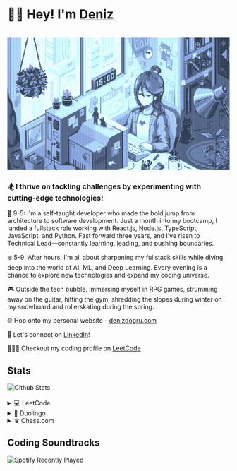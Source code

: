 <div align="left">
    <h1>👋🏻 Hey! I'm <a href="denizdogru.com" target="_blank">Deniz</a></h1>
    <br/>
    <img src="./gif/pixel-dev.gif" height="300px" width="auto">
<div>

<div align="left">
<h3>🏂 I thrive on tackling challenges by experimenting with cutting-edge technologies!</h3>

💼 9-5: I'm a self-taught developer who made the bold jump from architecture to software development. Just a month into my bootcamp, I landed a fullstack role working with React.js, Node.js, TypeScript, JavaScript, and Python. Fast forward three years, and I've risen to Technical Lead—constantly learning, leading, and pushing boundaries.

❄️ 5-9: After hours, I'm all about sharpening my fullstack skills while diving deep into the world of AI, ML, and Deep Learning. Every evening is a chance to explore new technologies and expand my coding universe.

🎮 Outside the tech bubble, immersing myself in RPG games, strumming away on the guitar, hitting the gym, shredding the slopes during winter on my snowboard and rollerskating during the spring.

🌐 Hop onto my personal website - [denizdogru.com](https://denizdogru.com)

💼 Let's connect on [LinkedIn](https://linkedin.com/in/denizdogru)!

👩🏻‍💻 Checkout my coding profile on [LeetCode](https://leetcode.com/denizdogru)
</div>

## Stats
<div>
    <img src="https://github-readme-stats.vercel.app/api?username=denizdogruDEV&border_radius=10px&title_color=4a738d&text_color=4a738d&show_icons=true&bg_color=45,B3DAF1,D6EAF8&icon_color=9aeefa&hide_border=true&rank_icon=github" alt="Github Stats">
     <br />
    <br />
    <details>
        <summary>
            💻 LeetCode
        </summary>
        <br />
        <img src="https://leetcard.jacoblin.cool/denizdogru?theme=nord&font=Noto%20Sans&ext=activity" alt="LeetCode Badges">
    </details>
    <details>
        <summary>
        🦉 Duolingo
        </summary>
    <br />
    <img src="https://duolingo-stats-card.vercel.app/api?username=Deniz_dogru&sort=xp" alt="Duolingo Stats">
    </details>
    <details>
  <summary>
     ♛ Chess.com
  </summary>
  <br />
  <!--START_SECTION:chessStats-->

  <!--END_SECTION:chessStats-->
</details>
</div>

## Coding Soundtracks
<div>
    <img src="https://spotify-recently-played-readme.vercel.app/api?user=11100330735" alt="Spotify Recently Played">
</div>

